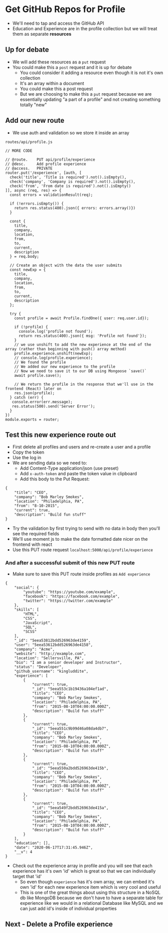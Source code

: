 # Get GitHub Repos for Profile
* We'll need to tap and access the GitHub API
* Education and Experience are in the profile collection but we will treat them as separate **resources**

## Up for debate
* We will add these resources as a `put` request
* You could make this a `post` request and it is up for debate
    - You could consider it adding a resource even though it is not it's own collection
    - It's an array within a document
    - You could make this a post request
    - But we are choosing to make this a `put` request because we are essentially updating "a part of a profile" and not creating something totally "new"

## Add our new route
* We use auth and validation so we store it inside an array

`routes/api/profile.js`

```
// MORE CODE

// @route.    PUT api/profile/experience
// @desc.     Add profile experience
// @access.   PRIVATE
router.put('/experience', [auth, [
  check('title', 'Title is required').not().isEmpty(),
  check('company', 'Company is required').not().isEmpty(),
  check('from', 'From date is required').not().isEmpty()
]], async (req, res) => {
  const errors = validationResult(req);

  if (!errors.isEmpty()) {
    return res.status(400).json({ errors: errors.array()})
  }

  const {
    title,
    company,
    location,
    from,
    to,
    current,
    description
  } = req.body;

  // Create an object with the data the user submits
  const newExp = {
    title,
    company,
    location,
    from,
    to,
    current,
    description
  };

  try {
    const profile = await Profile.findOne({ user: req.user.id});

    if (!profile) {
      console.log('profile not found');
      return res.status(400).json({ msg: 'Profile not found'});
    }
    // we use unshift to add the new experience at the end of the array (rather than beginning with push() array method)
    profile.experience.unshift(newExp);
    // console.log(profile.experience);
    // We found the profile
    // We added our new experience to the profile
    // Now we need to save it to our DB using Mongoose `save()`
    await profile.save();

    // We return the profile in the response that we'll use in the frontend (React) later on
    res.json(profile);
  } catch (err) {
   console.error(err.message);
   res.status(500).send('Server Error');
  }
})
module.exports = router;
```

## Test this new experience route out
* First delete all profiles and users and re-create a user and a profile
* Copy the token
* Use the log in
* We are sending data so we need to:
    - Add Content-Type application/json (use preset)
    - Add `x-auth-token` and paste the token value in clipboard
    - Add this body to the Put Request:

```
{
    "title": "CEO",
    "company": "Bob Marley Smokes",
    "location": "Philadelphia, PA",
    "from": "8-10-2015",
    "current": true,
    "description": "Build fun stuff"
}
```

* Try the validation by first trying to send with no data in body then you'll see the required fields
* We'll use moment js to make the date formatted date nicer on the frontend with react
* Use this PUT route request `localhost:5000/api/profile/experience`

### And after a successful submit of this new PUT route
* Make sure to save this PUT route inside profiles as `Add experience`

```
{
    "social": {
        "youtube": "https://youtube.com/example",
        "facebook": "https://facebook.com/example",
        "twitter": "https://twitter.com/example"
    },
    "skills": [
        "HTML",
        "CSS",
        "JavaScript",
        "SQL",
        "SCSS"
    ],
    "_id": "5eea53812bdd526963de4159",
    "user": "5eea53612bdd526963de4158",
    "company": "Acme",
    "website": "http://example.com",
    "location": "Sellersville, PA",
    "bio": "I am a senior developer and Instructor",
    "status": "Developer",
    "github_username": "kingluddite",
    "experience": [
        {
            "current": true,
            "_id": "5eea553c1b19436a104ef1ad",
            "title": "CEO",
            "company": "Bob Marley Smokes",
            "location": "Philadelphia, PA",
            "from": "2015-08-10T04:00:00.000Z",
            "description": "Build fun stuff"
        },
        {
            "current": true,
            "_id": "5eea551c9b99d46a08da4db7",
            "title": "CEO",
            "company": "Bob Marley Smokes",
            "location": "Philadelphia, PA",
            "from": "2015-08-10T04:00:00.000Z",
            "description": "Build fun stuff"
        },
        {
            "current": true,
            "_id": "5eea550a2bdd526963de415b",
            "title": "CEO",
            "company": "Bob Marley Smokes",
            "location": "Philadelphia, PA",
            "from": "2015-08-10T04:00:00.000Z",
            "description": "Build fun stuff"
        },
        {
            "current": true,
            "_id": "5eea549f2bdd526963de415a",
            "title": "CEO",
            "company": "Bob Marley Smokes",
            "location": "Philadelphia, PA",
            "from": "2015-08-10T04:00:00.000Z",
            "description": "Build fun stuff"
        }
    ],
    "education": [],
    "date": "2020-06-17T17:31:45.946Z",
    "__v": 4
}
```

* Check out the experience array in profile and you will see that each experience has it's own 'id' which is great so that we can individually target that 'id'
    - So even though `experience` has it's own array, we can embed it's own 'id' for each new experience item which is very cool and useful
    - This is one of the great things about using this structure in a NoSQL db like MongoDB because we don't have to have a separate table for experience like we would in a relational Database like MySQL and we can just add id's inside of individual properties

## Next - Delete a Profile experience
